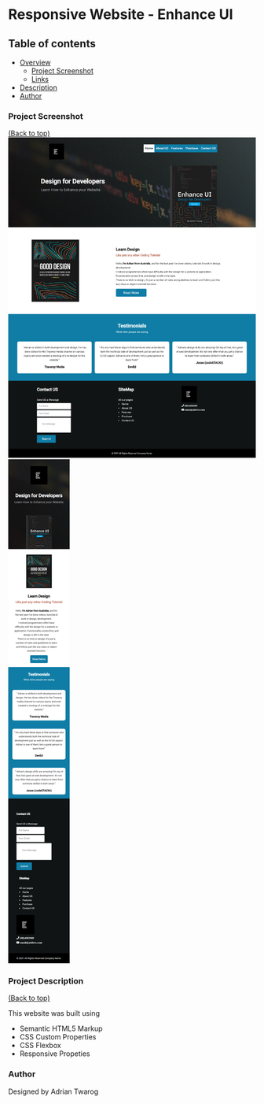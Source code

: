 <!-- Add banner here -->

# Responsive Website - Enhance UI

## Table of contents

- [Overview](#overview)
  - [Project Screenshot](#screenshot)
  - [Links](#links)
- [Description](#description)
- [Author](#author)

### Project Screenshot

[(Back to top)](#table-of-contents)
<img src="Maquette/Home page.png">
<img src="Maquette/360px.png">

<!-- # Links

[(Back to top)](#table-of-contents) -->

### Project Description

[(Back to top)](#table-of-contents)

This website was built using

- Semantic HTML5 Markup
- CSS Custom Properties
- CSS Flexbox
- Responsive Propeties

### Author

Designed by Adrian Twarog
